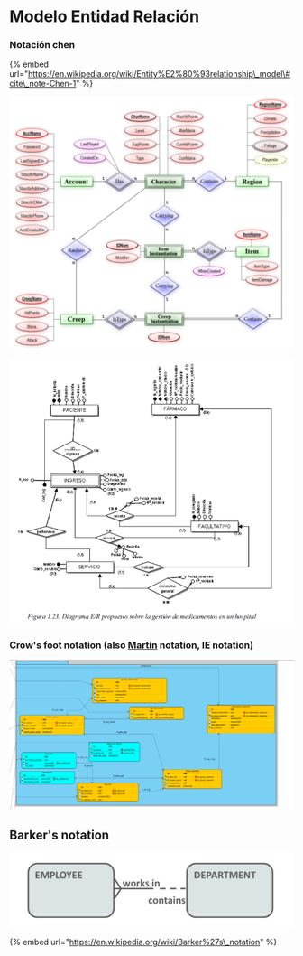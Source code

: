 # Modelo Entidad Relación

### Notación chen

{% embed url="https://en.wikipedia.org/wiki/Entity%E2%80%93relationship\_model\#cite\_note-Chen-1" %}

![](../../.gitbook/assets/image%20%2835%29.png)

![](../../.gitbook/assets/image%20%2815%29.png)

### Crow's foot notation \(also [Martin](https://en.wikipedia.org/wiki/James_Martin_%28author%29) notation, IE notation\)

![](../../.gitbook/assets/image%20%2816%29.png)

## Barker's notation <a id="firstHeading"></a>

![](../../.gitbook/assets/image%20%2814%29.png)

{% embed url="https://en.wikipedia.org/wiki/Barker%27s\_notation" %}



